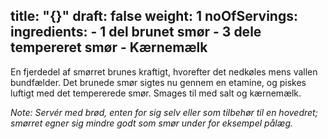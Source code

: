 title: "{}"
draft: false
weight: 1
noOfServings: 
ingredients:
	- 1 del brunet smør
	- 3 dele tempereret smør
	- Kærnemælk
---

En fjerdedel af smørret brunes kraftigt, hvorefter det nedkøles mens
vallen bundfælder. Det brunede smør sigtes nu gennem en etamine, og
piskes luftigt med det tempererede smør. Smages til med salt og
kærnemælk.

*Note: Servér med brød, enten for sig selv eller som tilbehør til en
hovedret; smørret egner sig mindre godt som smør under for eksempel
pålæg.*

